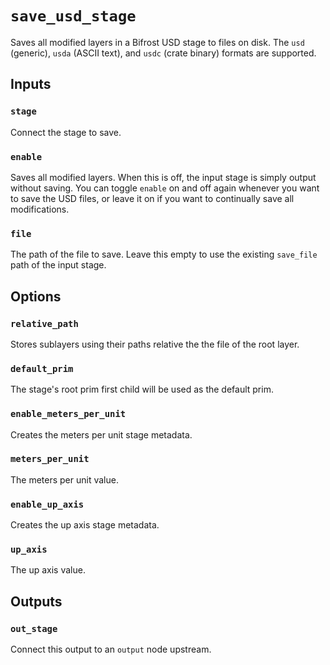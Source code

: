 # `save_usd_stage`

Saves all modified layers in a Bifrost USD stage to files on disk. The `usd` (generic), `usda` (ASCII text), and `usdc` (crate binary) formats are supported.

## Inputs

### `stage`

Connect the stage to save.

### `enable`

Saves all modified layers. When this is off, the input stage is simply output without saving. You can toggle `enable` on and off again whenever you want to save the USD files, or leave it on if you want to continually save all modifications.

### `file`

The path of the file to save. Leave this empty to use the existing `save_file` path of the input stage.

## Options

### `relative_path`

Stores sublayers using their paths relative the the file of the root layer.

### `default_prim`

The stage's root prim first child will be used as the default prim.

### `enable_meters_per_unit`

Creates the meters per unit stage metadata.

### `meters_per_unit`

The meters per unit value.

### `enable_up_axis`

Creates the up axis stage metadata.

### `up_axis`

The up axis value.

## Outputs

### `out_stage`

Connect this output to an `output` node upstream.
